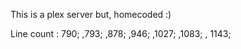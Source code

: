 This is a plex server but, homecoded :) 


Line count : 790; ,793; ,878; ,946; ,1027; ,1083; , 1143;
